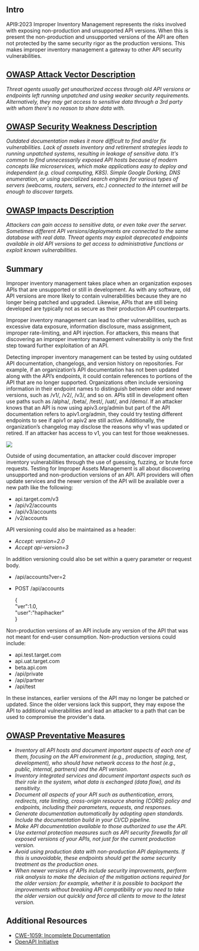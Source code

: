 ## Intro

API9:2023 Improper Inventory Management represents the risks involved with exposing non-production and unsupported API versions. When this is present the non-production and unsupported versions of the API are often not protected by the same security rigor as the production versions. This makes improper inventory management a gateway to other API security vulnerabilities.

## [OWASP Attack Vector Description](https://owasp.org/API-Security/editions/2023/en/0xa9-improper-inventory-management/)

_Threat agents usually get unauthorized access through old API versions or endpoints left running unpatched and using weaker security requirements. Alternatively, they may get access to sensitive data through a 3rd party with whom there's no reason to share data with._

## [OWASP Security Weakness Description](https://owasp.org/API-Security/editions/2023/en/0xa9-improper-inventory-management/)

_Outdated documentation makes it more difficult to find and/or fix vulnerabilities. Lack of assets inventory and retirement strategies leads to running unpatched systems, resulting in leakage of sensitive data. It's common to find unnecessarily exposed API hosts because of modern concepts like microservices, which make applications easy to deploy and independent (e.g. cloud computing, K8S). Simple Google Dorking, DNS enumeration, or using specialized search engines for various types of servers (webcams, routers, servers, etc.) connected to the internet will be enough to discover targets._

## [OWASP Impacts Description](https://owasp.org/API-Security/editions/2023/en/0xa9-improper-inventory-management/)

_Attackers can gain access to sensitive data, or even take over the server. Sometimes different API versions/deployments are connected to the same database with real data. Threat agents may exploit deprecated endpoints available in old API versions to get access to administrative functions or exploit known vulnerabilities._

## Summary

Improper inventory management takes place when an organization exposes APIs that are unsupported or still in development. As with any software, old API versions are more likely to contain vulnerabilities because they are no longer being patched and upgraded. Likewise, APIs that are still being developed are typically not as secure as their production API counterparts.

Improper inventory management can lead to other vulnerabilities, such as excessive data exposure, information disclosure, mass assignment, improper rate-limiting, and API injection. For attackers, this means that discovering an improper inventory management vulnerability is only the first step toward further exploitation of an API.

Detecting improper inventory management can be tested by using outdated API documentation, changelogs, and version history on repositories. For example, if an organization’s API documentation has not been updated along with the API’s endpoints, it could contain references to portions of the API that are no longer supported. Organizations often include versioning information in their endpoint names to distinguish between older and newer versions, such as /v1/, /v2/, /v3/, and so on. APIs still in development often use paths such as /alpha/, /beta/, /test/, /uat/, and /demo/. If an attacker knows that an API is now using apiv3.org/admin but part of the API documentation refers to apiv1.org/admin, they could try testing different endpoints to see if apiv1 or apiv2 are still active. Additionally, the organization’s changelog may disclose the reasons why v1 was updated or retired. If an attacker has access to v1, you can test for those weaknesses.

![](https://kajabi-storefronts-production.kajabi-cdn.com/kajabi-storefronts-production/site/2147573912/products/FGPF2fPT8ysfQHtTHQbk_Wayback1.PNG)

Outside of using documentation, an attacker could discover improper inventory vulnerabilities through the use of guessing, fuzzing, or brute force requests. Testing for Improper Assets Management is all about discovering unsupported and non-production versions of an API. API providers will often update services and the newer version of the API will be available over a new path like the following:

- api.target.com/v3
- /api/v2/accounts
- /api/v3/accounts
- /v2/accounts

API versioning could also be maintained as a header:

- _Accept: version=2.0_
- _Accept api-version=3_

In addition versioning could also be set within a query parameter or request body.

- /api/accounts?ver=2
- POST /api/accounts  
      
    {  
    "ver":1.0,  
    "user":"hapihacker"  
    }

Non-production versions of an API include any version of the API that was not meant for end-user consumption. Non-production versions could include:

- api.test.target.com
- api.uat.target.com
- beta.api.com
- /api/private
- /api/partner
- /api/test

In these instances, earlier versions of the API may no longer be patched or updated. Since the older versions lack this support, they may expose the API to additional vulnerabilities and lead an attacker to a path that can be used to compromise the provider's data. 

## [OWASP Preventative Measures](https://owasp.org/API-Security/editions/2023/en/0xa9-improper-inventory-management/)

- _Inventory all API hosts and document important aspects of each one of them, focusing on the API environment (e.g., production, staging, test, development), who should have network access to the host (e.g., public, internal, partners) and the API version._
- _Inventory integrated services and document important aspects such as their role in the system, what data is exchanged (data flow), and its sensitivity._
- _Document all aspects of your API such as authentication, errors, redirects, rate limiting, cross-origin resource sharing (CORS) policy and endpoints, including their parameters, requests, and responses._
- _Generate documentation automatically by adopting open standards. Include the documentation build in your CI/CD pipeline._
- _Make API documentation available to those authorized to use the API._
- _Use external protection measures such as API security firewalls for all exposed versions of your APIs, not just for the current production version._
- _Avoid using production data with non-production API deployments. If this is unavoidable, these endpoints should get the same security treatment as the production ones._
- _When newer versions of APIs include security improvements, perform risk analysis to make the decision of the mitigation actions required for the older version: for example, whether it is possible to backport the improvements without breaking API compatibility or you need to take the older version out quickly and force all clients to move to the latest version._

## Additional Resources

- [CWE-1059: Incomplete Documentation](https://cwe.mitre.org/data/definitions/1059.html)
- [OpenAPI Initiative](https://www.openapis.org/)